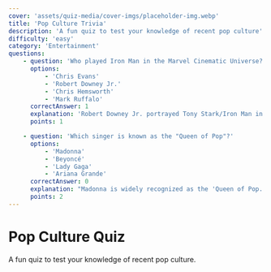 ```yaml
---
cover: 'assets/quiz-media/cover-imgs/placeholder-img.webp'
title: 'Pop Culture Trivia'
description: 'A fun quiz to test your knowledge of recent pop culture'
difficulty: 'easy'
category: 'Entertainment'
questions:
    - question: 'Who played Iron Man in the Marvel Cinematic Universe?'
      options:
          - 'Chris Evans'
          - 'Robert Downey Jr.'
          - 'Chris Hemsworth'
          - 'Mark Ruffalo'
      correctAnswer: 1
      explanation: 'Robert Downey Jr. portrayed Tony Stark/Iron Man in the MCU.'
      points: 1

    - question: 'Which singer is known as the "Queen of Pop"?'
      options:
          - 'Madonna'
          - 'Beyoncé'
          - 'Lady Gaga'
          - 'Ariana Grande'
      correctAnswer: 0
      explanation: "Madonna is widely recognized as the 'Queen of Pop.'"
      points: 2
---
```


# Pop Culture Quiz

A fun quiz to test your knowledge of recent pop culture.
